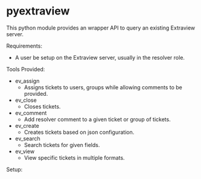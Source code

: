 # pyextraview
This python module provides an wrapper API to query an existing Extraview server. 

Requirements:
* A user be setup on the Extraview server, usually in the resolver role.

Tools Provided:
* ev_assign
  * Assigns tickets to users, groups while allowing comments to be provided.
* ev_close
  * Closes tickets.
* ev_comment
  * Add resolver comment to a given ticket or group of tickets.
* ev_create
  * Creates tickets based on json configuration.
* ev_search
  * Search tickets for given fields.
* ev_view
  * View specific tickets in multiple formats.
  
Setup:

 
